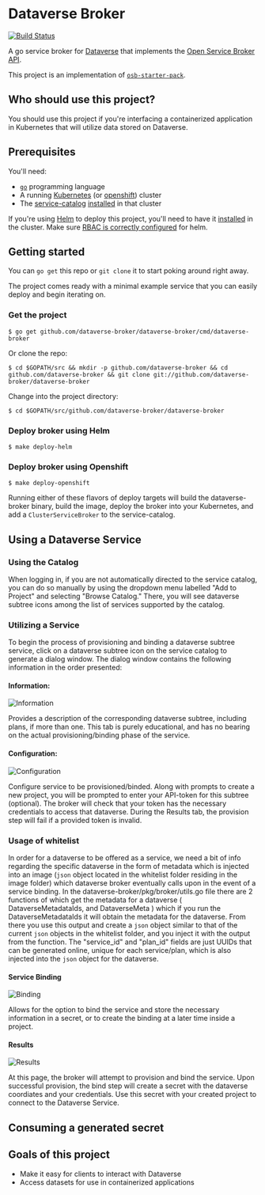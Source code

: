 # Dataverse Broker

[![Build Status](https://travis-ci.org/dataverse-broker/dataverse-broker.svg?branch=master)](https://travis-ci.org/dataverse-broker/dataverse-broker "Travis")

A go service broker for [Dataverse](https://dataverse.org) that implements the
[Open Service Broker API](https://github.com/openservicebrokerapi/servicebroker).

This project is an implementation of [`osb-starter-pack`](https://github.com/pmorie/osb-starter-pack).

## Who should use this project?

You should use this project if you're interfacing a containerized application in Kubernetes that will utilize data stored on Dataverse.

## Prerequisites

You'll need:

- [`go`](https://golang.org/dl/) programming language
- A running [Kubernetes](https://github.com/kubernetes/kubernetes) (or [openshift](https://github.com/openshift/origin/)) cluster
- The [service-catalog](https://github.com/kubernetes-incubator/service-catalog)
  [installed](https://github.com/kubernetes-incubator/service-catalog/blob/master/docs/install.md)
  in that cluster

If you're using [Helm](https://helm.sh) to deploy this project, you'll need to
have it [installed](https://docs.helm.sh/using_helm/#quickstart) in the cluster.
Make sure [RBAC is correctly configured](https://docs.helm.sh/using_helm/#rbac)
for helm.

## Getting started

You can `go get` this repo or `git clone` it to start poking around right away.

The project comes ready with a minimal example service that you can easily
deploy and begin iterating on.

### Get the project

```console
$ go get github.com/dataverse-broker/dataverse-broker/cmd/dataverse-broker
```

Or clone the repo:

```console
$ cd $GOPATH/src && mkdir -p github.com/dataverse-broker && cd github.com/dataverse-broker && git clone git://github.com/dataverse-broker/dataverse-broker
```

Change into the project directory:

```console
$ cd $GOPATH/src/github.com/dataverse-broker/dataverse-broker
```

### Deploy broker using Helm

```console
$ make deploy-helm
```

### Deploy broker using Openshift

```console
$ make deploy-openshift
```

Running either of these flavors of deploy targets will build the dataverse-broker binary,
build the image, deploy the broker into your Kubernetes, and add a
`ClusterServiceBroker` to the service-catalog.

## Using a Dataverse Service

### Using the Catalog

When logging in, if you are not automatically directed to the service catalog, you can do so manually by using the dropdown menu labelled "Add to Project" and selecting "Browse Catalog." There, you will see dataverse subtree icons among the list of services supported by the catalog.

### Utilizing a Service

To begin the process of provisioning and binding a dataverse subtree service, click on a dataverse subtree icon on the service catalog to generate a dialog window. The dialog window contains the following information in the order presented:

#### Information:

![Information](/screenshots/Information.png?raw=true "Information tab of a Dataverse Service")

Provides a description of the corresponding dataverse subtree, including plans, if more than one. This tab is purely educational, and has no bearing on the actual provisioning/binding phase of the service.

#### Configuration:

![Configuration](/screenshots/Configuration.png?raw=true "Configuration tab of a Dataverse Service")

Configure service to be provisioned/binded. Along with prompts to create a new project, you will be prompted to enter your API-token for this subtree (optional). The broker will check that your token has the necessary credentials to access that dataverse. During the Results tab, the provision step will fail if a provided token is invalid.

### Usage of whitelist

In order for a dataverse to be offered as a service, we need a bit of info regarding the specific dataverse in the form of metadata which is injected into an image (`json` object located in the whitelist folder residing in the image folder) which dataverse broker eventually calls upon in the event of a service binding. In the dataverse-broker/pkg/broker/utils.go file there are 2 functions of which get the metadata for a dataverse ( DataverseMetadataIds, and DataverseMeta ) which if you run the DataverseMetadataIds it will obtain the metadata for the dataverse. From there you use this output and create a `json` object similar to that of the current `json` objects in the whitelist folder, and you inject it with the output from the function. The "service_id" and "plan_id" fields are just UUIDs that can be generated online, unique for each service/plan, which is also injected into the `json` object for the dataverse.

#### Service Binding

![Binding](/screenshots/Binding.png?raw=true "Binding tab of a Dataverse Service")

Allows for the option to bind the service and store the necessary information in a secret, or to create the binding at a later time inside a project.

#### Results

![Results](/screenshots/Results.png?raw=true "Results tab of a Dataverse Service")

At this page, the broker will attempt to provision and bind the service. Upon successful provision, the bind step will create a secret with the dataverse coordiates and your credentials. Use this secret with your created project to connect to the Dataverse Service.

## Consuming a generated secret

## Goals of this project

- Make it easy for clients to interact with Dataverse
- Access datasets for use in containerized applications
